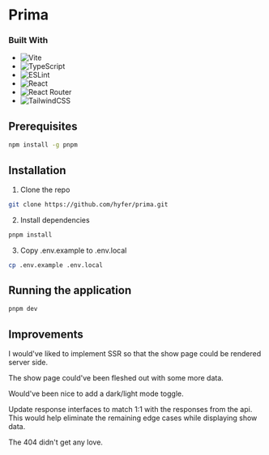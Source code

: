 # Prima

### Built With

- ![Vite](https://img.shields.io/badge/vite-%23646CFF.svg?style=for-the-badge&logo=vite&logoColor=white)
- ![TypeScript](https://img.shields.io/badge/typescript-%23007ACC.svg?style=for-the-badge&logo=typescript&logoColor=white)
- ![ESLint](https://img.shields.io/badge/ESLint-4B3263?style=for-the-badge&logo=eslint&logoColor=white)
- ![React](https://img.shields.io/badge/react-%2320232a.svg?style=for-the-badge&logo=react&logoColor=%2361DAFB)
- ![React Router](https://img.shields.io/badge/React_Router-CA4245?style=for-the-badge&logo=react-router&logoColor=white)
- ![TailwindCSS](https://img.shields.io/badge/tailwindcss-%2338B2AC.svg?style=for-the-badge&logo=tailwind-css&logoColor=white)

## Prerequisites

```sh
npm install -g pnpm
```

## Installation

1. Clone the repo

```sh
git clone https://github.com/hyfer/prima.git
```

2. Install dependencies

```sh
pnpm install
```

3. Copy .env.example to .env.local

```sh
cp .env.example .env.local
```

## Running the application

```sh
pnpm dev
```

## Improvements

I would've liked to implement SSR so that the show page could be rendered server side.

The show page could've been fleshed out with some more data.

Would've been nice to add a dark/light mode toggle.

Update response interfaces to match 1:1 with the responses from the api. This would help eliminate the remaining edge cases while displaying show data.

The 404 didn't get any love.
